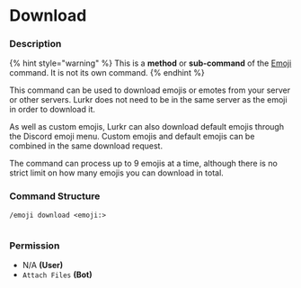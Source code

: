 # Download

### Description

{% hint style="warning" %}
This is a **method** or **sub-command** of the [Emoji](./) command. It is not its own command.
{% endhint %}

This command can be used to download emojis or emotes from your server or other servers. Lurkr does not need to be in the same server as the emoji in order to download it.

As well as custom emojis, Lurkr can also download default emojis through the Discord emoji menu. Custom emojis and default emojis can be combined in the same download request.

The command can process up to 9 emojis at a time, although there is no strict limit on how many emojis you can download in total.

### Command Structure

```
/emoji download <emoji:>
```

<figure><img src="https://i.imgur.com/xa8vqFd.png" alt=""><figcaption></figcaption></figure>

### **Permission**

* N/A **(User)**
* `Attach Files` **(Bot)**
